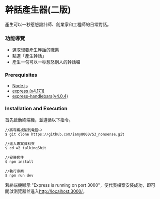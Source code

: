 # 幹話產生器(二版)
產生可以一秒惹怒設計師、創業家和工程師的日常對話。

### 功能導覽
+ 選取想要產生幹話的職業
+ 點選「產生幹話」
+ 產生一句可以一秒惹怒別人的幹話囉

### Prerequisites
+ <a href="https://nodejs.org/en/">Node.js</a>
+ <a href="https://www.npmjs.com/package/express">express (v4.17.1)</a>
+ <a href="https://www.npmjs.com/package/express-handlebars">express-handlebars(v4.0.4)</a>


### Installation and Execution
<p>首先啟動終端機，並遵循以下指令。</p>

```
//將專案複製到電腦中
$ git clone https://github.com/iamy8000/S3_nonsense.git

//進入專案資料夾
$ cd w2_talkingShit

//安裝套件
$ npm install

//執行專案
$ npm run dev
```
<p>若終端機顯示 "Express is running on port 3000"，便代表檔案安裝成功，即可開啟瀏覽器並進入<a href="http://localhost:3000/">http://localhost:3000/</a>。</p>
